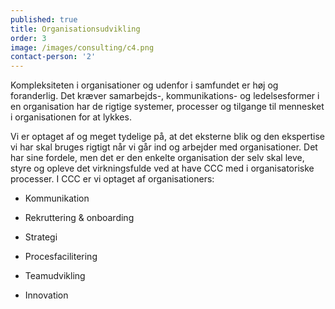 ```yaml
---
published: true
title: Organisationsudvikling
order: 3
image: /images/consulting/c4.png
contact-person: '2'
---
```

Kompleksiteten i organisationer og udenfor i samfundet er høj og foranderlig. Det kræver samarbejds-, kommunikations- og ledelsesformer i en organisation har de rigtige systemer, processer og tilgange til mennesket i organisationen for at lykkes.  

Vi er optaget af og meget tydelige på, at det eksterne blik og den ekspertise vi har skal bruges rigtigt når vi går ind og arbejder med organisationer. Det har sine fordele, men det er den enkelte organisation der selv skal leve, styre og opleve det virkningsfulde ved at have CCC med i organisatoriske processer. I CCC er vi optaget af organisationers:  

- Kommunikation 

- Rekruttering & onboarding 

- Strategi 

- Procesfacilitering 

- Teamudvikling 

- Innovation
